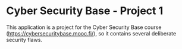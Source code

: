 # Cyber Security Base - Project 1

This application is a project for the Cyber Security Base course (https://cybersecuritybase.mooc.fi/), so it contains several deliberate security flaws.
